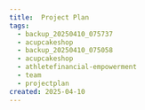 ```yaml
---
title:  Project Plan
tags:
  - backup_20250410_075737
  - acupcakeshop
  - backup_20250410_075058
  - acupcakeshop
  - athletefinancial-empowerment
  - team
  - projectplan
created: 2025-04-10
---
```



